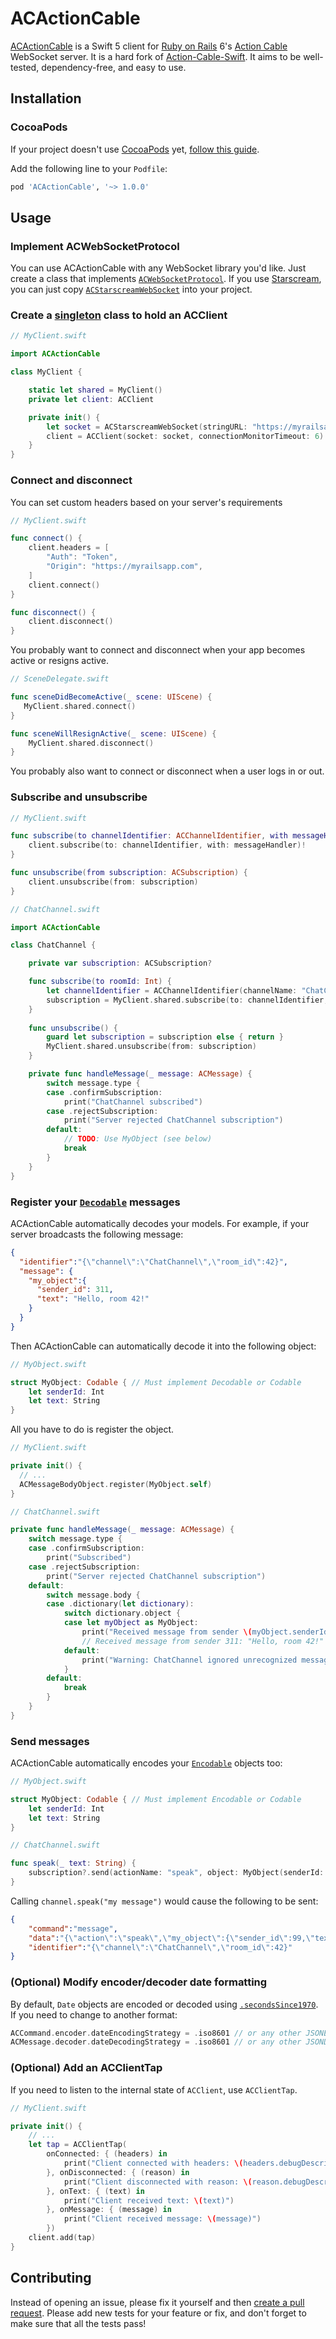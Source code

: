 # ACActionCable
[ACActionCable](https://github.com/High5Apps/ACActionCable) is a Swift 5 client for [Ruby on Rails](https://rubyonrails.org/) 6's [Action Cable](https://guides.rubyonrails.org/action_cable_overview.html) WebSocket server. It is a hard fork of [Action-Cable-Swift](https://github.com/nerzh/Action-Cable-Swift). It aims to be well-tested, dependency-free, and easy to use.

## Installation
### CocoaPods
If your project doesn't use [CocoaPods](https://cocoapods.org/) yet, [follow this guide](https://guides.cocoapods.org/using/using-cocoapods.html).

Add the following line to your `Podfile`:
```ruby
pod 'ACActionCable', '~> 1.0.0'
```

## Usage

### Implement ACWebSocketProtocol
You can use ACActionCable with any WebSocket library you'd like. Just create a class that implements [`ACWebSocketProtocol`](https://github.com/High5Apps/ACActionCable/blob/master/Sources/ACActionCable/ACWebSocketProtocol.swift). If you use [Starscream](https://github.com/daltoniam/Starscream), you can just copy [`ACStarscreamWebSocket`](https://github.com/High5Apps/ACActionCable/blob/master/Examples/ACStarscreamWebSocket.swift) into your project.

### Create a [singleton](https://en.wikipedia.org/wiki/Singleton_pattern) class to hold an ACClient
```swift
// MyClient.swift

import ACActionCable

class MyClient {

    static let shared = MyClient()
    private let client: ACClient

    private init() {
        let socket = ACStarscreamWebSocket(stringURL: "https://myrailsapp.com/cable") // Your concrete implementation of ACWebSocketProtocol (see above)
        client = ACClient(socket: socket, connectionMonitorTimeout: 6) // Leave connectionMonitorTimeout nil to disable connection monitoring
    }
}
```

### Connect and disconnect
You can set custom headers based on your server's requirements
```swift
// MyClient.swift

func connect() {
    client.headers = [
        "Auth": "Token",
        "Origin": "https://myrailsapp.com",
    ]
    client.connect()
}

func disconnect() {
    client.disconnect()
}
```
You probably want to connect and disconnect when your app becomes active or resigns active.
```swift
// SceneDelegate.swift

func sceneDidBecomeActive(_ scene: UIScene) {
   MyClient.shared.connect()
}

func sceneWillResignActive(_ scene: UIScene) {
    MyClient.shared.disconnect()
}
```
You probably also want to connect or disconnect when a user logs in or out.

### Subscribe and unsubscribe
```swift
// MyClient.swift

func subscribe(to channelIdentifier: ACChannelIdentifier, with messageHandler: @escaping ACMessageHandler) -> ACSubscription {
    client.subscribe(to: channelIdentifier, with: messageHandler)!
}

func unsubscribe(from subscription: ACSubscription) {
    client.unsubscribe(from: subscription)
}
```
```swift
// ChatChannel.swift

import ACActionCable

class ChatChannel {

    private var subscription: ACSubscription?

    func subscribe(to roomId: Int) {
        let channelIdentifier = ACChannelIdentifier(channelName: "ChatChannel", identifier: ["room_id": roomId])!
        subscription = MyClient.shared.subscribe(to: channelIdentifier, with: handleMessage(_:))
    }
    
    func unsubscribe() {
        guard let subscription = subscription else { return }
        MyClient.shared.unsubscribe(from: subscription)
    }

    private func handleMessage(_ message: ACMessage) {
        switch message.type {
        case .confirmSubscription:
            print("ChatChannel subscribed")
        case .rejectSubscription:
            print("Server rejected ChatChannel subscription")
        default:
            // TODO: Use MyObject (see below)
            break
        }
    }
}
```

### Register your [`Decodable`](https://developer.apple.com/documentation/foundation/archives_and_serialization/encoding_and_decoding_custom_types) messages
ACActionCable automatically decodes your models. For example, if your server broadcasts the following message:
```json
{
  "identifier":"{\"channel\":\"ChatChannel\",\"room_id\":42}",
  "message": {
    "my_object":{
      "sender_id": 311,
      "text": "Hello, room 42!"
    }
  }
}
```
Then ACActionCable can automatically decode it into the following object:
```swift
// MyObject.swift

struct MyObject: Codable { // Must implement Decodable or Codable
    let senderId: Int
    let text: String
}
```
All you have to do is register the object.
```swift
// MyClient.swift

private init() {
  // ...
  ACMessageBodyObject.register(MyObject.self)
}
```
```swift
// ChatChannel.swift

private func handleMessage(_ message: ACMessage) {
    switch message.type {
    case .confirmSubscription:
        print("Subscribed")
    case .rejectSubscription:
        print("Server rejected ChatChannel subscription")
    default:
        switch message.body {
        case .dictionary(let dictionary):
            switch dictionary.object {
            case let myObject as MyObject:
                print("Received message from sender \(myObject.senderId): \(myObject.text)")
                // Received message from sender 311: "Hello, room 42!"
            default:
                print("Warning: ChatChannel ignored unrecognized message")
            }
        default:
            break
        }
    }
}

```

### Send messages
ACActionCable automatically encodes your [`Encodable`](https://developer.apple.com/documentation/foundation/archives_and_serialization/encoding_and_decoding_custom_types) objects too:
```swift
// MyObject.swift

struct MyObject: Codable { // Must implement Encodable or Codable
    let senderId: Int
    let text: String
}
```
```swift
// ChatChannel.swift

func speak(_ text: String) {
    subscription?.send(actionName: "speak", object: MyObject(senderId: 99, text: text))
}
```
Calling `channel.speak("my message")` would cause the following to be sent:
```json
{
    "command":"message",
    "data":"{\"action\":\"speak\",\"my_object\":{\"sender_id\":99,\"text\":\"my message\"}}",
    "identifier":"{\"channel\":\"ChatChannel\",\"room_id\":42}"
}
```

### (Optional) Modify encoder/decoder date formatting
By default, `Date` objects are encoded or decoded using [`.secondsSince1970`](https://developer.apple.com/documentation/foundation/jsonencoder/dateencodingstrategy/secondssince1970). If you need to change to another format:
```swift
ACCommand.encoder.dateEncodingStrategy = .iso8601 // or any other JSONEncoder.DateEncodingStrategy
ACMessage.decoder.dateDecodingStrategy = .iso8601 // or any other JSONDecoder.DateDecodingStrategy
```

### (Optional) Add an ACClientTap
If you need to listen to the internal state of `ACClient`, use `ACClientTap`.
```swift
// MyClient.swift

private init() {
    // ...
    let tap = ACClientTap(
        onConnected: { (headers) in
            print("Client connected with headers: \(headers.debugDescription)")
        }, onDisconnected: { (reason) in
            print("Client disconnected with reason: \(reason.debugDescription)")
        }, onText: { (text) in
            print("Client received text: \(text)")
        }, onMessage: { (message) in
            print("Client received message: \(message)")
        })
    client.add(tap)
}
```

## Contributing
Instead of opening an issue, please fix it yourself and then [create a pull request](https://docs.github.com/en/github/collaborating-with-issues-and-pull-requests/creating-a-pull-request-from-a-fork). Please add new tests for your feature or fix, and don't forget to make sure that all the tests pass!
